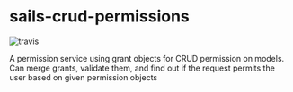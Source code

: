 # sails-crud-permissions
![travis](https://travis-ci.org/arryon/sails-crud-permissions.svg?branch=master)

A permission service using grant objects for CRUD permission on models. Can merge grants, validate them, and find out if the request permits the user based on given permission objects
